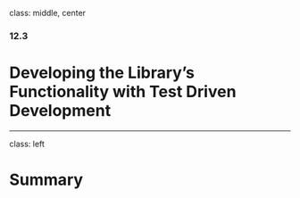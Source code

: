 class: middle, center

### 12.3

# Developing the Library’s Functionality with Test Driven Development

---

class: left

# Summary
